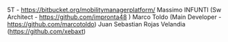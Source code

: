 5T - https://bitbucket.org/mobilitymanagerplatform/
Massimo INFUNTI (Sw Architect  - https://github.com/impronta48 )
Marco Toldo (Main Developer - https://github.com/marcotoldo)
Juan Sebastian Rojas Velandia (https://github.com/xebaxt)
